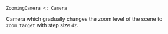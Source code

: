 ```
ZoomingCamera <: Camera
```

Camera which gradually changes the zoom level of the scene to `zoom_target` with step size `dz`.
